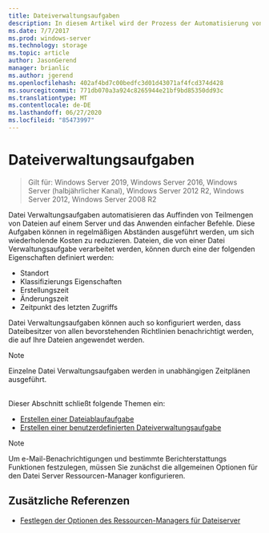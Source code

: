 ```yaml
---
title: Dateiverwaltungsaufgaben
description: In diesem Artikel wird der Prozess der Automatisierung von Datei Verwaltungsaufgaben beschrieben.
ms.date: 7/7/2017
ms.prod: windows-server
ms.technology: storage
ms.topic: article
author: JasonGerend
manager: brianlic
ms.author: jgerend
ms.openlocfilehash: 402af4bd7c00bedfc3d01d43071af4fcd374d428
ms.sourcegitcommit: 771db070a3a924c8265944e21bf9bd85350dd93c
ms.translationtype: MT
ms.contentlocale: de-DE
ms.lasthandoff: 06/27/2020
ms.locfileid: "85473997"
---
```

# <a name="file-management-tasks"></a>Dateiverwaltungsaufgaben

> Gilt für: Windows Server 2019, Windows Server 2016, Windows Server (halbjährlicher Kanal), Windows Server 2012 R2, Windows Server 2012, Windows Server 2008 R2

Datei Verwaltungsaufgaben automatisieren das Auffinden von Teilmengen von Dateien auf einem Server und das Anwenden einfacher Befehle. Diese Aufgaben können in regelmäßigen Abständen ausgeführt werden, um sich wiederholende Kosten zu reduzieren. Dateien, die von einer Datei Verwaltungsaufgabe verarbeitet werden, können durch eine der folgenden Eigenschaften definiert werden:

-   Standort
-   Klassifizierungs Eigenschaften
-   Erstellungszeit
-   Änderungszeit
-   Zeitpunkt des letzten Zugriffs

Datei Verwaltungsaufgaben können auch so konfiguriert werden, dass Dateibesitzer von allen bevorstehenden Richtlinien benachrichtigt werden, die auf Ihre Dateien angewendet werden.

> [!Note]
> Einzelne Datei Verwaltungsaufgaben werden in unabhängigen Zeitplänen ausgeführt.

<br />
Dieser Abschnitt schließt folgende Themen ein:

-   [Erstellen einer Dateiablaufaufgabe](create-file-expiration-task.md)
-   [Erstellen einer benutzerdefinierten Dateiverwaltungsaufgabe](create-custom-file-management-task.md)

> [!Note]
> Um e-Mail-Benachrichtigungen und bestimmte Berichterstattungs Funktionen festzulegen, müssen Sie zunächst die allgemeinen Optionen für den Datei Server Ressourcen-Manager konfigurieren.

## <a name="additional-references"></a>Zusätzliche Referenzen

-   [Festlegen der Optionen des Ressourcen-Managers für Dateiserver](setting-file-server-resource-manager-options.md)


